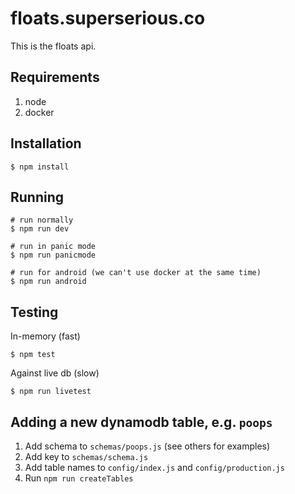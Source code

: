 # floats.superserious.co

This is the floats api.

## Requirements

1. node
1. docker

## Installation

    $ npm install

## Running
    # run normally
    $ npm run dev

    # run in panic mode
    $ npm run panicmode

    # run for android (we can't use docker at the same time)
    $ npm run android

## Testing

In-memory (fast)

    $ npm test

Against live db (slow)

    $ npm run livetest

## Adding a new dynamodb table, e.g. `poops`

1. Add schema to `schemas/poops.js` (see others for examples)
1. Add key to `schemas/schema.js`
1. Add table names to `config/index.js` and `config/production.js`
1. Run `npm run createTables`
